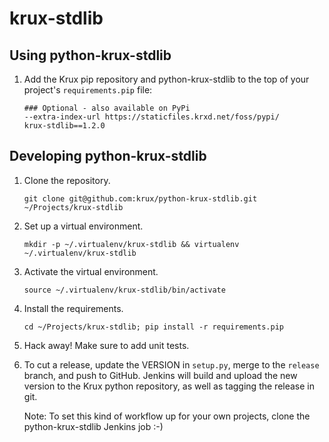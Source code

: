 # krux-stdlib

## Using python-krux-stdlib

1.  Add the Krux pip repository and python-krux-stdlib to the top of
    your project's `requirements.pip` file:

        ### Optional - also available on PyPi
        --extra-index-url https://staticfiles.krxd.net/foss/pypi/
        krux-stdlib==1.2.0

## Developing python-krux-stdlib

1.  Clone the repository.

        git clone git@github.com:krux/python-krux-stdlib.git ~/Projects/krux-stdlib

2.  Set up a virtual environment.

        mkdir -p ~/.virtualenv/krux-stdlib && virtualenv ~/.virtualenv/krux-stdlib

3.  Activate the virtual environment.

        source ~/.virtualenv/krux-stdlib/bin/activate

4.  Install the requirements.

        cd ~/Projects/krux-stdlib; pip install -r requirements.pip

5.  Hack away! Make sure to add unit tests.

7.  To cut a release, update the VERSION in `setup.py`, merge to the
    `release` branch, and push to GitHub. Jenkins will build and
    upload the new version to the Krux python repository, as well as
    tagging the release in git.

    Note: To set this kind of workflow up for your own projects, clone
    the python-krux-stdlib Jenkins job :-)
